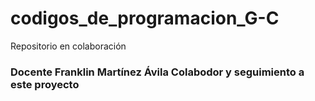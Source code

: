# codigos_de_programacion_G-C
Repositorio en colaboración
### Docente Franklin Martínez Ávila  Colabodor y seguimiento a este proyecto
